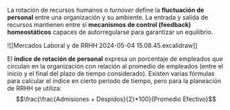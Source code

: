 La rotación de recursos humanos o *turnover* define la **fluctuación de personal** entre una organización y su ambiente. La entrada y salida de recursos mantienen entre sí **mecanismos de control (feedback) homeostáticos** capaces de autorregularse para garantizar un equilibrio.

![[Mercados Laboral y de RRHH 2024-05-04 15.08.45.excalidraw]]

El **índice de rotación de personal** expresa un porcentaje de empleados que circulan en la organización con relación al promedio de empleados (entre el inicio y el final del plazo de tiempo considerado). Existen varias fórmulas para calcular el índice en cierto período de tiempo, pero para la planeación de RRHH se utiliza:
$$\frac{\frac{Admisiones + Despidos}{2}*100}{Promedio Efectivo}$$

